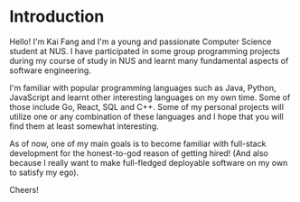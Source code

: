 # Introduction

Hello! I'm Kai Fang and I'm a young and passionate Computer Science student at NUS. I have participated in some group programming projects during my course of study in NUS and learnt many fundamental aspects of software engineering.

I'm familiar with popular programming languages such as Java, Python, JavaScript and learnt other interesting languages on my own time. Some of those include Go, React, SQL and C++. Some of my personal projects will utilize one or any combination of these languages and I hope that you will find them at least somewhat interesting.

As of now, one of my main goals is to become familiar with full-stack development for the honest-to-god reason of getting hired! (And also because I really want to make full-fledged deployable software on my own to satisfy my ego). 

Cheers!
<!---
kflim/kflim is a ✨ special ✨ repository because its `README.md` (this file) appears on your GitHub profile.
You can click the Preview link to take a look at your changes.
--->
